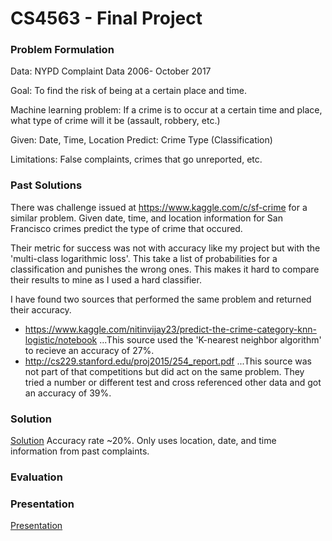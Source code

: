# CS4563 - Final Project

### Problem Formulation
Data:	NYPD Complaint Data 2006- October 2017

Goal: 	To find the risk of being at a certain place and time.

Machine learning problem: 
If a crime is to occur at a certain time and place, what type of crime will it be (assault, robbery, etc.)

Given: Date, Time, Location
Predict: Crime Type (Classification)

Limitations: False complaints, crimes that go unreported, etc.

### Past Solutions
There was challenge issued at https://www.kaggle.com/c/sf-crime for a similar problem. Given date, time, and location information for San Francisco crimes predict the type of crime that occured.

Their metric for success was not with accuracy like my project but with the 'multi-class logarithmic loss'. This take a list of probabilities for a classification and punishes the wrong ones. This makes it hard to compare their results to mine as I used a hard classifier.

I have found two sources that performed the same problem and returned their accuracy.
* https://www.kaggle.com/nitinvijay23/predict-the-crime-category-knn-logistic/notebook
...This source used the 'K-nearest neighbor algorithm' to recieve an accuracy of 27%.
* http://cs229.stanford.edu/proj2015/254_report.pdf
...This source was not part of that competitions but did act on the same problem. They tried a number or different test and cross referenced other data and got an accuracy of 39%.


### Solution
[Solution](Crime_Project.ipynb)
Accuracy rate ~20%. Only uses location, date, and time information from past complaints.

### Evaluation

### Presentation
[Presentation](ML_Presentation.pdf)
